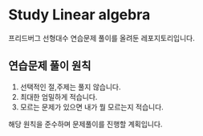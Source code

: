 # Study Linear algebra

프리드버그 선형대수 연습문제 풀이를 올려둔 레포지토리입니다.


## 연습문제 풀이 원칙

1.  선택적인 절,주제는 풀지 않습니다.
2.  최대한 엄밀하게 적습니다.
3.  모르는 문제가 있으면 내가 뭘 모르는지 적습니다.

해당 원칙을 준수하며 문제풀이를 진행할 계획입니다.
